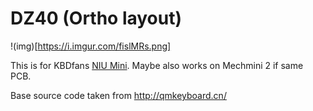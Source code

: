 # DZ40 (Ortho layout)

!(img)[https://i.imgur.com/fislMRs.png]

This is for KBDfans [NIU Mini](https://kbdfans.myshopify.com/products/niu-mini-40-diy-kit). Maybe also works on Mechmini 2 if same PCB.

Base source code taken from http://qmkeyboard.cn/ 

